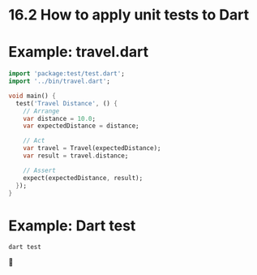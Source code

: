 # 16.2 How to apply unit tests to Dart

# Example: travel.dart

```dart
import 'package:test/test.dart';
import '../bin/travel.dart';

void main() {
  test('Travel Distance', () {
    // Arrange
    var distance = 10.0;
    var expectedDistance = distance;

    // Act
    var travel = Travel(expectedDistance);
    var result = travel.distance;

    // Assert
    expect(expectedDistance, result);
  });
}

```

# Example: Dart test

```console
dart test

```


